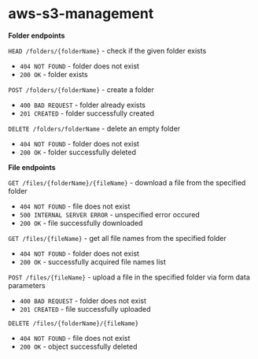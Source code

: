 # aws-s3-management

**Folder endpoints**

```HEAD /folders/{folderName}``` - check if the given folder exists
* ```404 NOT FOUND``` - folder does not exist
* ```200 OK``` - folder exists

```POST /folders/{folderName}``` - create a folder
* ```400 BAD REQUEST``` - folder already exists
* ```201 CREATED``` - folder successfully created

```DELETE /folders/folderName``` - delete an empty folder
* ```404 NOT FOUND``` - folder does not exist
* ```200 OK``` - folder successfully deleted

**File endpoints**

```GET /files/{folderName}/{fileName}``` - download a file from the specified folder
* ```404 NOT FOUND``` - file does not exist
* ```500 INTERNAL SERVER ERROR``` - unspecified error occured
* ```200 OK``` - file successfully downloaded

```GET /files/{fileName}``` - get all file names from the specified folder
* ```404 NOT FOUND``` - folder does not exist
* ```200 OK``` - successfully acquired file names list

```POST /files/{fileName}``` - upload a file in the specified folder via form data parameters
* ```400 BAD REQUEST``` - folder does not exist
* ```201 CREATED``` - file successfully uploaded

```DELETE /files/{folderName}/{fileName}```
* ```404 NOT FOUND``` - file does not exist
* ```200 OK``` - object successfully deleted
